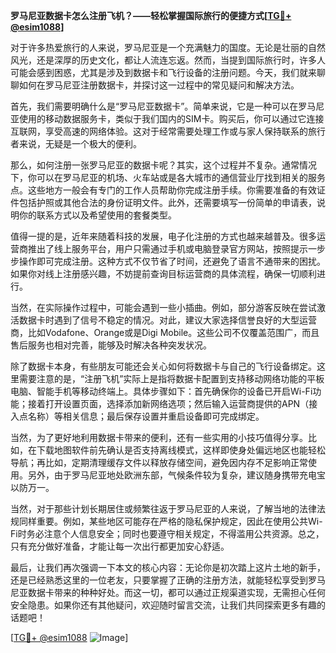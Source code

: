 **罗马尼亚数据卡怎么注册飞机？——轻松掌握国际旅行的便捷方式[[TG💪+ @esim1088](https://t.me/s/esim1088)]**

对于许多热爱旅行的人来说，罗马尼亚是一个充满魅力的国度。无论是壮丽的自然风光，还是深厚的历史文化，都让人流连忘返。然而，当提到国际旅行时，许多人可能会感到困惑，尤其是涉及到数据卡和飞行设备的注册问题。今天，我们就来聊聊如何在罗马尼亚注册数据卡，并探讨这一过程中的常见疑问和解决方法。

首先，我们需要明确什么是“罗马尼亚数据卡”。简单来说，它是一种可以在罗马尼亚使用的移动数据服务卡，类似于我们国内的SIM卡。购买后，你可以通过它连接互联网，享受高速的网络体验。这对于经常需要处理工作或与家人保持联系的旅行者来说，无疑是一个极大的便利。

那么，如何注册一张罗马尼亚的数据卡呢？其实，这个过程并不复杂。通常情况下，你可以在罗马尼亚的机场、火车站或是各大城市的通信营业厅找到相关的服务点。这些地方一般会有专门的工作人员帮助你完成注册手续。你需要准备的有效证件包括护照或其他合法的身份证明文件。此外，还需要填写一份简单的申请表，说明你的联系方式以及希望使用的套餐类型。

值得一提的是，近年来随着科技的发展，电子化注册的方式也越来越普及。很多运营商推出了线上服务平台，用户只需通过手机或电脑登录官方网站，按照提示一步步操作即可完成注册。这种方式不仅节省了时间，还避免了语言不通带来的困扰。如果你对线上注册感兴趣，不妨提前查询目标运营商的具体流程，确保一切顺利进行。

当然，在实际操作过程中，可能会遇到一些小插曲。例如，部分游客反映在尝试激活数据卡时遇到了信号不稳定的情况。对此，建议大家选择信誉良好的大型运营商，比如Vodafone、Orange或是Digi Mobile。这些公司不仅覆盖范围广，而且售后服务也相对完善，能够及时解决各种突发状况。

除了数据卡本身，有些朋友可能还会关心如何将数据卡与自己的飞行设备绑定。这里需要注意的是，“注册飞机”实际上是指将数据卡配置到支持移动网络功能的平板电脑、智能手机等移动终端上。具体步骤如下：首先确保你的设备已开启Wi-Fi功能；接着打开设置页面，选择添加新网络选项；然后输入运营商提供的APN（接入点名称）等相关信息；最后保存设置并重启设备即可完成绑定。

当然，为了更好地利用数据卡带来的便利，还有一些实用的小技巧值得分享。比如，在下载地图软件前先确认是否支持离线模式，这样即使身处偏远地区也能轻松导航；再比如，定期清理缓存文件以释放存储空间，避免因内存不足影响正常使用。另外，由于罗马尼亚地处欧洲东部，气候条件较为复杂，建议随身携带充电宝以防万一。

当然，对于那些计划长期居住或频繁往返于罗马尼亚的人来说，了解当地的法律法规同样重要。例如，某些地区可能存在严格的隐私保护规定，因此在使用公共Wi-Fi时务必注意个人信息安全；同时也要遵守相关规定，不得滥用公共资源。总之，只有充分做好准备，才能让每一次出行都更加安心舒适。

最后，让我们再次强调一下本文的核心内容：无论你是初次踏上这片土地的新手，还是已经熟悉这里的一位老友，只要掌握了正确的注册方法，就能轻松享受到罗马尼亚数据卡带来的种种好处。而这一切，都可以通过正规渠道实现，无需担心任何安全隐患。如果你还有其他疑问，欢迎随时留言交流，让我们共同探索更多有趣的话题吧！

[[TG💪+ @esim1088](https://t.me/s/esim1088) ![Image](https://i.postimg.cc/4NQfJmqS/Snipaste-2025-05-13-00-14-12.png)]